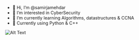 - 👋 Hi, I’m @samirjamehdar
- 👀 I’m interested in CyberSecurity
- 🌱 I’m currently learning Algorithms, datastructures & CCNA
- :chocolate_bar: Currently using Python & C++

![Alt Text](https://25.media.tumblr.com/tumblr_m8kuxjuJcg1qdemqzo1_400.gif)

<!---
samirjamehdar/samirjamehdar is a ✨ special ✨ repository because its `README.md` (this file) appears on your GitHub profile.
You can click the Preview link to take a look at your changes.
--->
